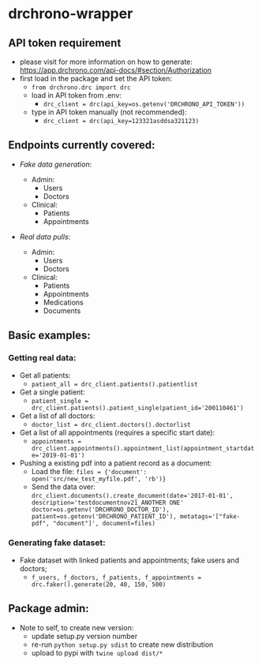 # drchrono-wrapper

## API token requirement
- please visit for more information on how to generate: https://app.drchrono.com/api-docs/#section/Authorization 
- first load in the package and set the API token: 
    - `from drchrono.drc import drc` 
    - load in API token from .env: 
        - `drc_client = drc(api_key=os.getenv('DRCHRONO_API_TOKEN'))`
    - type in API token manually (not recommended):
        - `drc_client = drc(api_key=123321asddsa321123)`

## Endpoints currently covered: 
- *Fake data generation*:
    - Admin: 
        - Users 
        - Doctors 
    - Clinical: 
        - Patients 
        - Appointments 

- *Real data pulls*: 
    - Admin: 
        - Users 
        - Doctors 
    - Clinical: 
        - Patients 
        - Appointments 
        - Medications 
        - Documents

## Basic examples: 

### Getting real data: 
- Get all patients: 
    - `patient_all = drc_client.patients().patientlist`
- Get a single patient: 
    - `patient_single = drc_client.patients().patient_single(patient_id='200110461')`
- Get a list of all doctors: 
    - `doctor_list = drc_client.doctors().doctorlist`
- Get a list of all appointments (requires a specific start date):
    - `appointments = drc_client.appointments().appointment_list(appointment_startdate='2019-01-01')`
- Pushing a existing pdf into a patient record as a document: 
    - Load the file: `files = {'document': open('src/new_test_myfile.pdf', 'rb')}`
    - Send the data over: `drc_client.documents().create_document(date='2017-01-01', description='testdocumentnov21_ANOTHER ONE' doctor=os.getenv('DRCHRONO_DOCTOR_ID'), patient=os.getenv('DRCHRONO_PATIENT_ID'), metatags='["fake-pdf", "document"]', document=files)`

### Generating fake dataset: 
- Fake dataset with linked patients and appointments; fake users and doctors; 
    - `f_users, f_doctors, f_patients, f_appointments = drc.faker().generate(20, 40, 150, 500)`

## Package admin: 
- Note to self, to create new version: 
    - update setup.py version number 
    - re-run `python setup.py sdist` to create new distribution 
    - upload to pypi with `twine upload dist/*` 